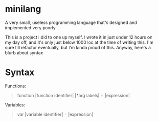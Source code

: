 # minilang
A very small, useless programming language that's designed and implemented very poorly

This is a project I did to one up myself. I wrote it in just under 12 hours on my day off, and it's only just below 1000 loc
at the time of writing this. I'm sure I'll refactor eventually, but I'm kinda proud of this. Anyway, here's a blurb about syntax 

# Syntax
Functions:
> function |function identifier| |*arg labels| = |expression|

Variables:
> var |variable identifier| = |expression|
